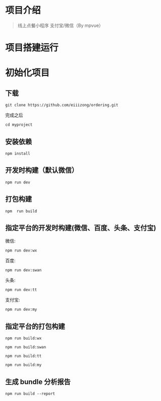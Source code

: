 # 项目介绍

> 线上点餐小程序 支付宝/微信（By mpvue）

# 项目搭建运行

# 初始化项目

## 下载

`git clone https://github.com/eiiizong/ordering.git`

完成之后

`cd myproject`

## 安装依赖

`npm install`

## 开发时构建（默认微信）

`npm run dev` 

## 打包构建

`npm  run build`

## 指定平台的开发时构建(微信、百度、头条、支付宝)

微信:

`npm run dev:wx`

百度:

`npm run dev:swan`

头条:

`npm run dev:tt`

支付宝:

`npm run dev:my`

## 指定平台的打包构建

`npm run build:wx`

`npm run build:swan`

`npm run build:tt`

`npm run build:my`

## 生成 bundle 分析报告

`npm run build --report`

